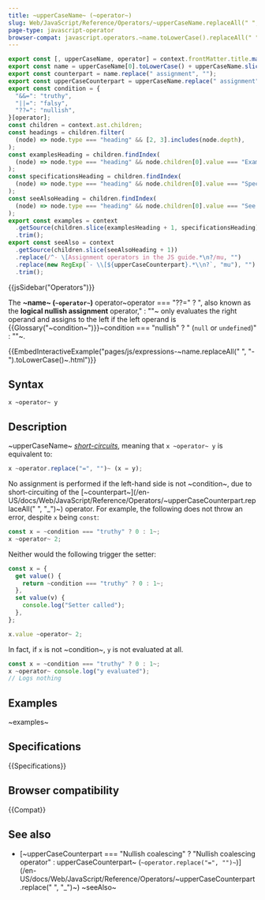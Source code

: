 ```yaml
---
title: ~upperCaseName~ (~operator~)
slug: Web/JavaScript/Reference/Operators/~upperCaseName.replaceAll(" ", "_")~
page-type: javascript-operator
browser-compat: javascript.operators.~name.toLowerCase().replaceAll(" ", "_")~
---
```


```js setup
export const [, upperCaseName, operator] = context.frontMatter.title.match(/(.*) \((.*)\)/);
export const name = upperCaseName[0].toLowerCase() + upperCaseName.slice(1);
export const counterpart = name.replace(" assignment", "");
export const upperCaseCounterpart = upperCaseName.replace(" assignment", "");
export const condition = {
  "&&=": "truthy",
  "||=": "falsy",
  "??=": "nullish",
}[operator];
const children = context.ast.children;
const headings = children.filter(
  (node) => node.type === "heading" && [2, 3].includes(node.depth),
);
const examplesHeading = children.findIndex(
  (node) => node.type === "heading" && node.children[0].value === "Examples",
);
const specificationsHeading = children.findIndex(
  (node) => node.type === "heading" && node.children[0].value === "Specifications",
);
const seeAlsoHeading = children.findIndex(
  (node) => node.type === "heading" && node.children[0].value === "See also",
);
export const examples = context
  .getSource(children.slice(examplesHeading + 1, specificationsHeading))
  .trim();
export const seeAlso = context
  .getSource(children.slice(seeAlsoHeading + 1))
  .replace(/^- \[Assignment operators in the JS guide.*\n?/mu, "")
  .replace(new RegExp(`- \\[${upperCaseCounterpart}.*\\n?`, "mu"), "")
  .trim();
```

{{jsSidebar("Operators")}}

The **~name~ (`~operator~`)** operator~operator === "??=" ? ", also known as the **logical nullish assignment** operator," : ""~ only evaluates the right operand and assigns to the left if the left operand is {{Glossary("~condition~")}}~condition === "nullish" ? " (`null` or `undefined`)" : ""~.

{{EmbedInteractiveExample("pages/js/expressions-~name.replaceAll(" ", "-").toLowerCase()~.html")}}

## Syntax

```js-nolint
x ~operator~ y
```

## Description

~upperCaseName~ [_short-circuits_](/en-US/docs/Web/JavaScript/Reference/Operators/Operator_precedence#short-circuiting), meaning that `x ~operator~ y` is equivalent to:

```js
x ~operator.replace("=", "")~ (x = y);
```

No assignment is performed if the left-hand side is not ~condition~, due to short-circuiting of the [~counterpart~](/en-US/docs/Web/JavaScript/Reference/Operators/~upperCaseCounterpart.replaceAll(" ", "_")~) operator. For example, the following does not throw an error, despite `x` being `const`:

```js
const x = ~condition === "truthy" ? 0 : 1~;
x ~operator~ 2;
```

Neither would the following trigger the setter:

```js
const x = {
  get value() {
    return ~condition === "truthy" ? 0 : 1~;
  },
  set value(v) {
    console.log("Setter called");
  },
};

x.value ~operator~ 2;
```

In fact, if `x` is not ~condition~, `y` is not evaluated at all.

```js
const x = ~condition === "truthy" ? 0 : 1~;
x ~operator~ console.log("y evaluated");
// Logs nothing
```

## Examples

~examples~

## Specifications

{{Specifications}}

## Browser compatibility

{{Compat}}

## See also

- [~upperCaseCounterpart === "Nullish coalescing" ? "Nullish coalescing operator" : upperCaseCounterpart~ (`~operator.replace("=", "")~`)](/en-US/docs/Web/JavaScript/Reference/Operators/~upperCaseCounterpart.replace(" ", "_")~)
~seeAlso~
